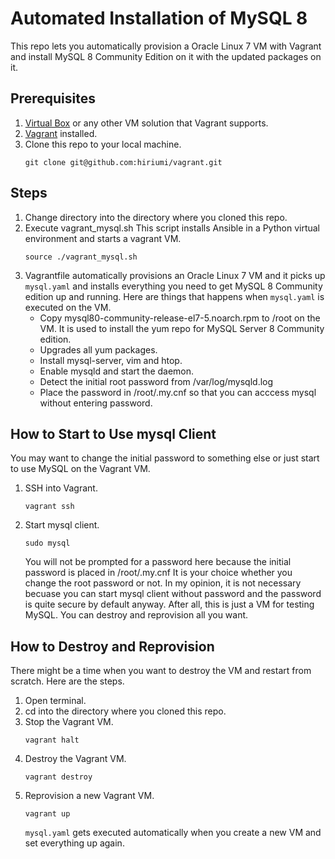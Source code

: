 # Automated Installation of MySQL 8
This repo lets you automatically provision a Oracle Linux 7 VM with Vagrant and install MySQL 8 Community Edition on it with the updated packages on it.
## Prerequisites
1. [Virtual Box](https://www.virtualbox.org/) or any other VM solution that Vagrant supports.
2. [Vagrant](https://www.vagrantup.com/) installed.
3. Clone this repo to your local machine.
    ```
    git clone git@github.com:hiriumi/vagrant.git
    ```

## Steps
1. Change directory into the directory where you cloned this repo.
2. Execute vagrant_mysql.sh This script installs Ansible in a Python virtual environment and starts a vagrant VM.
    ```
    source ./vagrant_mysql.sh
    ```
3. Vagrantfile automatically provisions an Oracle Linux 7 VM and it picks up `mysql.yaml` and installs everything you need to get MySQL 8 Community edition up and running. Here are things that happens when `mysql.yaml` is executed on the VM.
    * Copy mysql80-community-release-el7-5.noarch.rpm to /root on the VM. It is used to install the yum repo for MySQL Server 8 Community edition.
    * Upgrades all yum packages.
    * Install mysql-server, vim and htop.
    * Enable mysqld and start the daemon.
    * Detect the initial root password from /var/log/mysqld.log
    * Place the password in /root/.my.cnf so that you can acccess mysql without entering password.


## How to Start to Use mysql Client
You may want to change the initial password to something else or just start to use MySQL on the Vagrant VM.
1. SSH into Vagrant.
    ```
    vagrant ssh
    ```
1. Start mysql client.
    ```
    sudo mysql
    ```
    You will not be prompted for a password here because the initial password is placed in /root/.my.cnf It is your choice whether you change the root password or not. In my opinion, it is not necessary becuase you can start mysql client without password and the password is quite secure by default anyway. After all, this is just a VM for testing MySQL. You can destroy and reprovision all you want.

## How to Destroy and Reprovision
There might be a time when you want to destroy the VM and restart from scratch. Here are the steps.
1. Open terminal.
1. cd into the directory where you cloned this repo.
1. Stop the Vagrant VM.
    ```
    vagrant halt
    ```
1. Destroy the Vagrant VM.
    ```
    vagrant destroy
    ```
1. Reprovision a new Vagrant VM.
    ```
    vagrant up
    ```
    `mysql.yaml` gets executed automatically when you create a new VM and set everything up again. 
